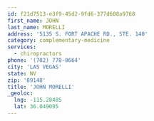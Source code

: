 ```yaml
---
id: f21d7513-e3f9-45d2-9fd6-377d608a9768
first_name: JOHN
last_name: MORELLI
address: '5135 S. FORT APACHE RD., STE. 140'
category: complementary-medicine
services:
  - chiropractors
phone: '(702) 778-8664'
city: 'LAS VEGAS'
state: NV
zip: '89148'
title: 'JOHN MORELLI'
_geoloc:
  lng: -115.28485
  lat: 36.049095
---
```

